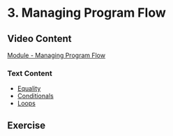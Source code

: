 # 3. Managing Program Flow

## Video Content

[Module - Managing Program Flow](https://app.pluralsight.com/player?course=what-is-programming&author=simon-allardice&name=what-is-programming-m4&clip=0&mode=live)

### Text Content

* [Equality](https://gitbookio.gitbooks.io/javascript/content/basics/equality.html) 
* [Conditionals](https://gitbookio.gitbooks.io/javascript/content/conditional/)
* ​[Loops](https://gitbookio.gitbooks.io/javascript/content/loops/)

## Exercise

